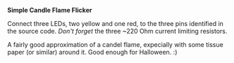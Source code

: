 **Simple Candle Flame Flicker**

Connect three LEDs, two yellow and one red, to the three pins identified in the source code. *Don't forget* the three ~220 Ohm current limiting resistors.

A fairly good approximation of a candel flame, expecially with some tissue paper (or similar) around it. Good enough for Halloween. :)
